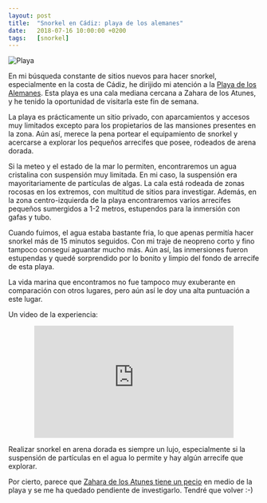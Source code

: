 ```yaml
---
layout: post
title:  "Snorkel en Cádiz: playa de los alemanes"
date:   2018-07-16 10:00:00 +0200
tags:	[snorkel]
---
```


![Playa][playa]

En mi búsqueda constante de sitios nuevos para hacer snorkel, especialmente en
la costa de Cádiz, he dirijido mi atención a la [Playa de los Alemanes][wiki].
Esta playa es una cala mediana cercana a Zahara de los Atunes, y he tenido la
oportunidad de visitarla este fin de semana.

<!--more-->

La playa es prácticamente un sitio privado, con aparcamientos y accesos muy
limitados excepto para los propietarios de las mansiones presentes en la zona.
Aún así, merece la pena portear el equipamiento de snorkel y acercarse a
explorar los pequeños arrecifes que posee, rodeados de arena dorada.

Si la meteo y el estado de la mar lo permiten, encontraremos un agua cristalina
con suspensión muy limitada. En mi caso, la suspensión era mayoritariamente de
partículas de algas. La cala está rodeada de zonas rocosas en los extremos, con
multitud de sitios para investigar. Además, en la zona centro-izquierda de la
playa encontraremos varios arrecifes pequeños sumergidos a 1-2 metros,
estupendos para la inmersión con gafas y tubo.

Cuando fuimos, el agua estaba bastante fria, lo que apenas permitía hacer
snorkel más de 15 minutos seguidos. Con mi traje de neopreno corto y fino
tampoco conseguí aguantar mucho más. Aún así, las inmersiones fueron
estupendas y quedé sorprendido por lo bonito y limpio del fondo de arrecife de
esta playa.

La vida marina que encontramos no fue tampoco muy exuberante en comparación
con otros lugares, pero aún así le doy una alta puntuación a este lugar.

Un video de la experiencia:

<center>
<iframe width="400" height="225"
	src="https://www.youtube-nocookie.com/embed/R1VlIr1FD0U"
	frameborder="0" allow="autoplay; encrypted-media" allowfullscreen>
</iframe>
</center>

Realizar snorkel en arena dorada es siempre un lujo, especialmente si la
suspensión de partículas en el agua lo permite y hay algún arrecife que
explorar.

Por cierto, parece que [Zahara de los Atunes tiene un pecio][pecio] en medio
de la playa y se me ha quedado pendiente de investigarlo. Tendré que volver :-)


[wiki]:			https://es.wikipedia.org/wiki/Playa_de_los_Alemanes
[pecio]:		https://www.zaharaenlaweb.com/es/paginas/descubrimiento-de-el-vapor-gibralfaro
[playa]:		{{site.url}}/assets/20180714-snorkel-alemanes.png
